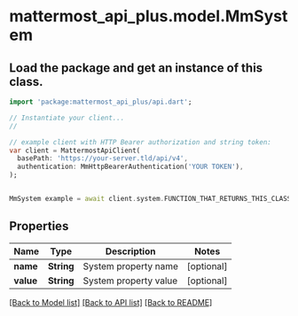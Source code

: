 # mattermost_api_plus.model.MmSystem

## Load the package and get an instance of this class.
```dart
import 'package:mattermost_api_plus/api.dart';

// Instantiate your client...
//

// example client with HTTP Bearer authorization and string token:
var client = MattermostApiClient(
  basePath: 'https://your-server.tld/api/v4',
  authentication: MmHttpBearerAuthentication('YOUR TOKEN'),
);


MmSystem example = await client.system.FUNCTION_THAT_RETURNS_THIS_CLASS();

```

## Properties
Name | Type | Description | Notes
------------ | ------------- | ------------- | -------------
**name** | **String** | System property name | [optional] 
**value** | **String** | System property value | [optional] 

[[Back to Model list]](../GENERATED_README.md#documentation-for-models) [[Back to API list]](../GENERATED_README.md#documentation-for-api-endpoints) [[Back to README]](../GENERATED_README.md)


